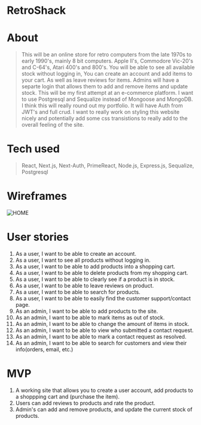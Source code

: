 # RetroShack

# About
> This will be an online store for retro computers from the late 1970s to early 1990's, mainly 8 bit computers. Apple II's, Commodore Vic-20's and C-64's, Atari 400's and 800's. You will be able to see all available stock without logging in, You can create an account and add items to your cart. As well as leave reviews for items. Admins will have a separte login that allows them to add and remove items and update stock. This will be my first attempt at an e-commerce platform. I want to use Postgresql and Sequalize instead of Mongoose and MongoDB. I think this will really round out my portfolio. It will have Auth from JWT's and full crud. I want to really work on styling this website nicely and potentially add some css transistions to really add to the overall feeling of the site.

# Tech used
> React, Next.js, Next-Auth, PrimeReact, Node.js, Express.js, Sequalize, Postgresql

# Wireframes
![HOME](https://user-images.githubusercontent.com/101614021/188248114-3da6cacc-fc48-44fc-b678-a362ff7ab51d.png)

# User stories
1. As a user, I want to be able to create an account.
2. As a user, I want to see all products without logging in.
3. As a user, I want to be able to add products into a shopping cart.
4. As a user, I want to be able to delete products from my shopping cart.
5. As a user, I want to be able to clearly see if a product is in stock.
6. As a user, I want to be able to leave reviews on product.
7. As a user, I want to be able to search for products.
8. As a user, I want to be able to easily find the customer support/contact page.
9. As an admin, I want to be able to add products to the site.
10. As an admin, I want to be able to mark items as out of stock. 
11. As an admin, I want to be able to change the amount of items in stock.
12. As an admin, I want to be able to view who submitted a contact request.
13. As an admin, I want to be able to mark a contact request as resolved.
14. As an admin, I want to be able to search for customers and view their info(orders, email, etc.)

# MVP
1. A working site that allows you to create a user account, add products to a shoppping cart and (purchase the item).
2. Users can add reviews to products and rate the product.
3. Admin's can add and remove products, and update the current stock of products.
